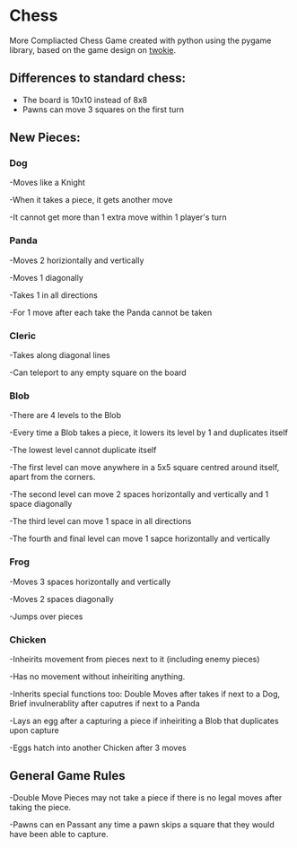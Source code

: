# Chess
More Compliacted Chess Game created with python using the pygame library, based on the game design on [twokie](http://twokie.com/chess).


## Differences to standard chess:
- The board is 10x10 instead of 8x8
- Pawns can move 3 squares on the first turn


## New Pieces:
### Dog
-Moves like a Knight

-When it takes a piece, it gets another move

-It cannot get more than 1 extra move within 1 player's turn

### Panda
-Moves 2 horiziontally and vertically

-Moves 1 diagonally

-Takes 1 in all directions

-For 1 move after each take the Panda cannot be taken

### Cleric
-Takes along diagonal lines

-Can teleport to any empty square on the board
### Blob
-There are 4 levels to the Blob

-Every time a Blob takes a piece, it lowers its level by 1 and duplicates itself

-The lowest level cannot duplicate itself

-The first level can move anywhere in a 5x5 square centred around itself, apart from the corners.

-The second level can move 2 spaces horizontally and vertically and 1 space diagonally

-The third level can move 1 space in all directions

-The fourth and final level can move 1 sapce horizontally and vertically

### Frog
-Moves 3 spaces horizontally and vertically

-Moves 2 spaces diagonally

-Jumps over pieces

### Chicken
-Inheirits movement from pieces next to it (including enemy pieces)

-Has no movement without inheiriting anything.

-Inherits special functions too: Double Moves after takes if next to a Dog, Brief invulnerablity after caputres if next to a Panda

-Lays an egg after a capturing a piece if inheiriting a Blob that duplicates upon capture

-Eggs hatch into another Chicken after 3 moves

## General Game Rules
-Double Move Pieces may not take a piece if there is no legal moves after taking the piece.

-Pawns can en Passant any time a pawn skips a square that they would have been able to capture.
